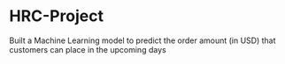 # HRC-Project
Built a Machine Learning model to predict the order amount (in USD) that customers can place in the upcoming days
